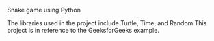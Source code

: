Snake game using Python

The libraries used in the project include Turtle, Time, and Random
This project is in reference to the GeeksforGeeks example.
